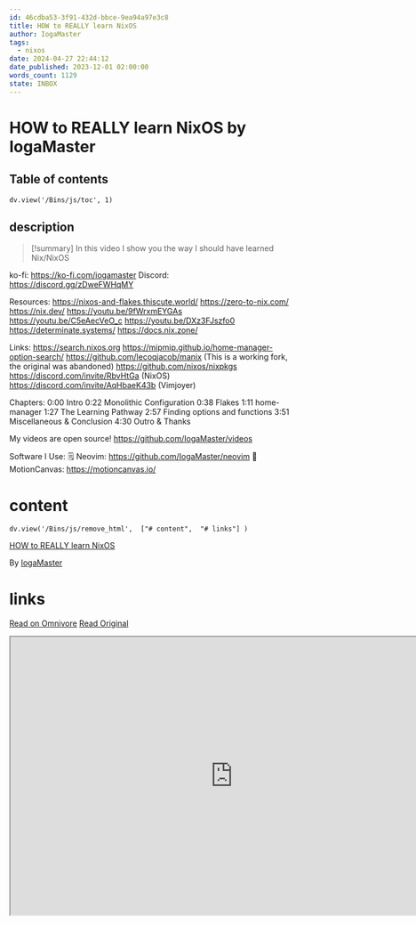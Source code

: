 ```yaml
---
id: 46cdba53-3f91-432d-bbce-9ea94a97e3c8
title: HOW to REALLY learn NixOS
author: IogaMaster
tags:
  - nixos
date: 2024-04-27 22:44:12
date_published: 2023-12-01 02:00:00
words_count: 1129
state: INBOX
---
```


# HOW to REALLY learn NixOS by IogaMaster
## Table of contents
```dataviewjs 
dv.view('/Bins/js/toc', 1) 
```


## description
>[!summary] 
> In this video I show you the way I should have learned Nix/NixOS

ko-fi: https://ko-fi.com/iogamaster
Discord: https://discord.gg/zDweFWHqMY

Resources:
https://nixos-and-flakes.thiscute.world/
https://zero-to-nix.com/ 
https://nix.dev/
https://youtu.be/9fWrxmEYGAs 
https://youtu.be/C5eAecVeO_c 
https://youtu.be/DXz3FJszfo0 
https://determinate.systems/
https://docs.nix.zone/

Links:
https://search.nixos.org
https://mipmip.github.io/home-manager-option-search/
https://github.com/lecoqjacob/manix (This is a working fork, the original was abandoned)
https://github.com/nixos/nixpkgs
https://discord.com/invite/RbvHtGa (NixOS)
https://discord.com/invite/AqHbaeK43b (Vimjoyer)

Chapters:
0:00 Intro
0:22 Monolithic Configuration
0:38 Flakes
1:11 home-manager
1:27 The Learning Pathway
2:57 Finding options and functions
3:51 Miscellaneous & Conclusion
4:30 Outro & Thanks

My videos are open source!
https://github.com/IogaMaster/videos

Software I Use:
🗒️ Neovim: https://github.com/IogaMaster/neovim
🧮 MotionCanvas: https://motioncanvas.io/


# content
```dataviewjs 
dv.view('/Bins/js/remove_html',  ["# content",  "# links"] ) 
```
[HOW to REALLY learn NixOS](https://www.youtube.com/watch?v=1ED9b7ERTzI)

By [IogaMaster](https://www.youtube.com/@IogaMaster)



# links
[Read on Omnivore](https://omnivore.app/me/https-www-youtube-com-watch-v-1-ed-9-b-7-er-tz-i-18f21162ab7)
[Read Original](https://www.youtube.com/watch?v=1ED9b7ERTzI)

<iframe src="https://www.youtube.com/watch?v=1ED9b7ERTzI"  width="800" height="500"></iframe>
